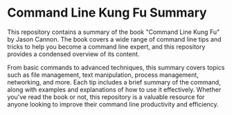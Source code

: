 # Command Line Kung Fu Summary

This repository contains a summary of the book "Command Line Kung Fu" by Jason Cannon.
The book covers a wide range of command line tips and tricks to help you become a command line expert, and this repository provides a condensed overview of its content.

From basic commands to advanced techniques, this summary covers topics such as file management, text manipulation, process management, networking, and more. Each tip includes a brief summary of the command, along with examples and explanations of how to use it effectively.
Whether you've read the book or not, this repository is a valuable resource for anyone looking to improve their command line productivity and efficiency.
